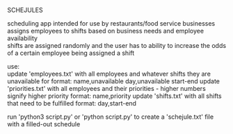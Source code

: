 SCHEJULES

scheduling app intended for use by restaurants/food service businesses <br />
assigns employees to shifts based on business needs and employee availability <br />
shifts are assigned randomly and the user has to ability to increase the odds of a certain employee being assigned a shift <br />

use: <br />
update 'employees.txt' with all employees and whatever shifts they are unavailable for
    format: name,unavailable day,unavailable start-end
update 'priorities.txt' with all employees and their priorities - higher numbers signify higher priority
    format: name,priority
update 'shifts.txt' with all shifts that need to be fulfilled
    format: day,start-end

run 'python3 script.py' or 'python script.py' to create a 'schejule.txt' file with a filled-out schedule